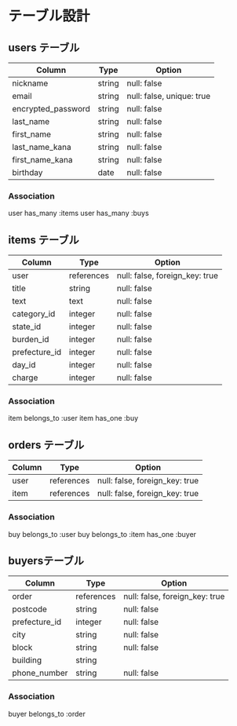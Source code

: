 # テーブル設計

## users テーブル

| Column                  | Type     | Option                     |
|-------------------------|----------|----------------------------|
| nickname                | string   | null: false                |
| email                   | string   | null: false, unique: true  |
| encrypted_password      | string   | null: false                |
| last_name               | string   | null: false                |
| first_name              | string   | null: false                |
| last_name_kana          | string   | null: false                |
| first_name_kana         | string   | null: false                |
| birthday                | date     | null: false                |

### Association

user has_many :items
user has_many :buys


## items テーブル

| Column        | Type          | Option                         |
|---------------|---------------|--------------------------------|
| user          | references    | null: false, foreign_key: true |
| title         | string        | null: false                    |
| text          | text          | null: false                    |
| category_id   | integer       | null: false                    |
| state_id      | integer       | null: false                    |
| burden_id     | integer       | null: false                    |
| prefecture_id | integer       | null: false                    |
| day_id        | integer       | null: false                    |
| charge        | integer       | null: false                    |

### Association

item belongs_to :user
item has_one :buy


## orders テーブル

| Column        | Type          | Option                         |
|---------------|---------------|--------------------------------|
| user          | references    | null: false, foreign_key: true |
| item          | references    | null: false, foreign_key: true |

### Association

buy belongs_to :user
buy belongs_to :item
has_one :buyer


##  buyersテーブル

| Column        | Type          | Option                         |
|---------------|---------------|--------------------------------|
| order         | references    | null: false, foreign_key: true |
| postcode      | string        | null: false                    |
| prefecture_id | integer       | null: false                    |
| city          | string        | null: false                    |
| block         | string        | null: false                    |
| building      | string        |                                |
| phone_number  | string        | null: false                    |

### Association

buyer belongs_to :order